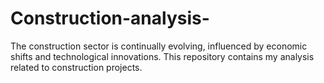# Construction-analysis-
The construction sector is continually evolving, influenced by economic shifts and technological innovations. This repository contains my analysis related to construction projects.
